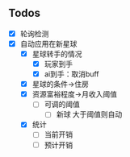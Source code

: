 ## Todos

 - [x] 轮询检测
 - [x] 自动应用在新星球
   - [x] 星球转手的情况
     - [x] 玩家到手
     - [x] ai到手：取消buff
   - [x] 星球的条件->住房
   - [x] 资源富裕程度->月收入阈值
     - [ ] 可调的阈值
       - [ ] 新球 大于阈值则自动
   - [x] 统计
     - [ ] 当前开销
     - [ ] 预计开销
